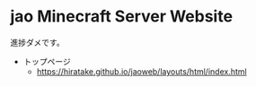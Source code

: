 # jao Minecraft Server Website

進捗ダメです。

- トップページ
  - https://hiratake.github.io/jaoweb/layouts/html/index.html
